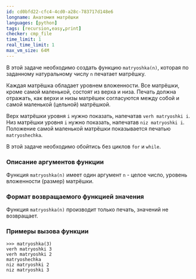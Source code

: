 ```yaml
---
id: cd0bfd22-cfc4-4cd0-a28c-783717d148e6
longname: Анатомия матрёшки
languages: [python]
tags: [recursion,easy,print]
checker: cmp_file
time_limit: 1
real_time_limit: 1
max_vm_size: 64M
---
```



В этой задаче необходимо создать функцию `matryoshka(n)`, которая по заданному натуральному числу `n` печатает матрёшку.

Каждая матрёшка обладает уровнем вложенности.
Все матрёшки, кроме самой маленькой, состоят из верха и низа.
Печать должна отражать, как верхи и низы матрёшек согласуются между собой и самой маленькой (цельной) матрёшкой.

Верх матрёшки уровня `i` нужно показать, напечатав `verh matryoshki i`.
Низ матрёшки уровня `i` нужно показать, напечатав `niz matryoshki i`.
Положение самой маленькой матрёшки показывается печатью `matryoshechka`.

В этой задаче необходимо обойтись без циклов `for` и `while`.

### Описание аргументов функции

Функция `matryoshka(n)` имеет один аргумент `n` - целое число, уровень вложенности (размер) матрёшки.

### Формат возвращаемого функцией значения

Функция `matryoshka(n)` производит только печать, значений не возвращает.

### Примеры вызова функции

    >>> matryoshka(3)
    verh matryoshki 3
    verh matryoshki 2
    matryoshechka
    niz matryoshki 2
    niz matryoshki 3
